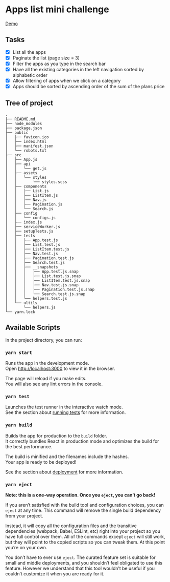 # Apps list mini challenge

[Demo](https://orivelton.github.io/apps-list-mini-challenge/)

## Tasks

- [X] List all the apps
- [X] Paginate the list (page size = 3)
- [x] Filter the apps as you type in the search bar
- [X] Have all the existing categories in the left navigation sorted by alphabetic order
- [x] Allow filtering of apps when we click on a category
- [X] Apps should be sorted by ascending order of the sum of the plans price

## Tree of project

```shell
.
├── README.md
├── node_modules
├── package.json
├── public
│   ├── favicon.ico
│   ├── index.html
│   ├── manifest.json
│   └── robots.txt
├── src
│   ├── App.js
│   ├── api
│   │   └── get.js
│   ├── assets
│   │   └── styles
│   │       └── styles.scss
│   ├── components
│   │   ├── List.js
│   │   ├── ListItem.js
│   │   ├── Nav.js
│   │   ├── Pagination.js
│   │   └── Search.js
│   ├── config
│   │   └── configs.js
│   ├── index.js
│   ├── serviceWorker.js
│   ├── setupTests.js
│   ├── tests
│   │   ├── App.test.js
│   │   ├── List.test.js
│   │   ├── ListItem.test.js
│   │   ├── Nav.test.js
│   │   ├── Pagination.test.js
│   │   ├── Search.test.js
│   │   ├── __snapshots__
│   │   │   ├── App.test.js.snap
│   │   │   ├── List.test.js.snap
│   │   │   ├── ListItem.test.js.snap
│   │   │   ├── Nav.test.js.snap
│   │   │   ├── Pagination.test.js.snap
│   │   │   └── Search.test.js.snap
│   │   └── helpers.test.js
│   └── ultils
│       └── helpers.js
└── yarn.lock
```


## Available Scripts

In the project directory, you can run:

### `yarn start`

Runs the app in the development mode.<br />
Open [http://localhost:3000](http://localhost:3000) to view it in the browser.

The page will reload if you make edits.<br />
You will also see any lint errors in the console.

### `yarn test`

Launches the test runner in the interactive watch mode.<br />
See the section about [running tests](https://facebook.github.io/create-react-app/docs/running-tests) for more information.

### `yarn build`

Builds the app for production to the `build` folder.<br />
It correctly bundles React in production mode and optimizes the build for the best performance.

The build is minified and the filenames include the hashes.<br />
Your app is ready to be deployed!

See the section about [deployment](https://facebook.github.io/create-react-app/docs/deployment) for more information.

### `yarn eject`

**Note: this is a one-way operation. Once you `eject`, you can’t go back!**

If you aren’t satisfied with the build tool and configuration choices, you can `eject` at any time. This command will remove the single build dependency from your project.

Instead, it will copy all the configuration files and the transitive dependencies (webpack, Babel, ESLint, etc) right into your project so you have full control over them. All of the commands except `eject` will still work, but they will point to the copied scripts so you can tweak them. At this point you’re on your own.

You don’t have to ever use `eject`. The curated feature set is suitable for small and middle deployments, and you shouldn’t feel obligated to use this feature. However we understand that this tool wouldn’t be useful if you couldn’t customize it when you are ready for it.

